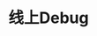 


# 线上Debug  
<!-- 
IDEA 轻松实现线上debug 调试
https://blog.csdn.net/weixin_44922964/article/details/127383757

服务端线上debug流程
http://wiki.6noble.net/pages/viewpage.action?pageId=16155067
-->



